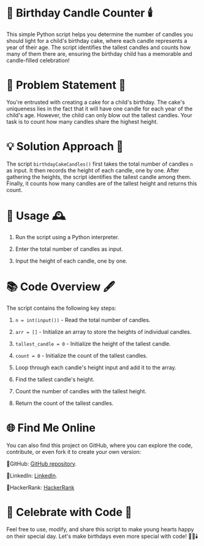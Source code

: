 # 🎂 **Birthday Candle Counter** 🕯️

This simple Python script helps you determine the number of candles you should light for a child's birthday cake, where each candle represents a year of their age. The script identifies the tallest candles and counts how many of them there are, ensuring the birthday child has a memorable and candle-filled celebration!

#  🎈 **Problem Statement** 🎁

You're entrusted with creating a cake for a child's birthday. The cake's uniqueness lies in the fact that it will have one candle for each year of the child's age. However, the child can only blow out the tallest candles. Your task is to count how many candles share the highest height.

# 💡 **Solution Approach** 🍰

The script `birthdayCakeCandles()` first takes the total number of candles `n` as input. It then records the height of each candle, one by one. After gathering the heights, the script identifies the tallest candle among them. Finally, it counts how many candles are of the tallest height and returns this count.

# 📝 **Usage** 🕰️

1. Run the script using a Python interpreter.

2. Enter the total number of candles as input.

3. Input the height of each candle, one by one.

# 📚 **Code Overview** 🖋️

The script contains the following key steps:

1. `n = int(input())` - Read the total number of candles.

2. `arr = []` - Initialize an array to store the heights of individual candles.

3. `tallest_candle = 0` - Initialize the height of the tallest candle.

4. `count = 0` - Initialize the count of the tallest candles.

5. Loop through each candle's height input and add it to the array.

6. Find the tallest candle's height.

7. Count the number of candles with the tallest height.

8. Return the count of the tallest candles.

# 🌐 Find Me Online

You can also find this project on GitHub, where you can explore the code, contribute, or even fork it to create your own version:

🔗GitHub: [GitHub repository](https://github.com/Maham-j).

🔗LinkedIn:  [LinkedIn](https://www.linkedin.com/in/maham-jamil-268584267).

🔗HackerRank: [HackerRank ](https://www.hackerrank.com/maham_jamil)

# 🌟 **Celebrate with Code** 🎊

Feel free to use, modify, and share this script to make young hearts happy on their special day.  Let's make birthdays even more special with code! 🎉🍰🕯️

